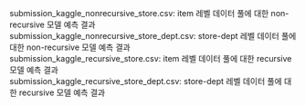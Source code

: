 submission_kaggle_nonrecursive_store.csv: item 레벨 데이터 풀에 대한 non-recursive 모델 예측 결과   
submission_kaggle_nonrecursive_store_dept.csv: store-dept 레벨 데이터 풀에 대한 non-recursive 모델 예측 결과   
submission_kaggle_recursive_store.csv: item 레벨 데이터 풀에 대한 recursive 모델 예측 결과   
submission_kaggle_recursive_store_dept.csv: store-dept 레벨 데이터 풀에 대한 recursive 모델 예측 결과   
